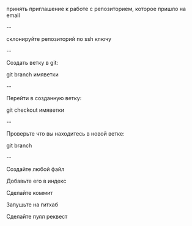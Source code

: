 принять приглашение к работе с репозиторием, которое пришло на email

--

склонируйте репозиторий по ssh ключу

--

Создать ветку в git:

git branch имяветки

--

Перейти в созданную ветку:

git checkout имяветки

--

Проверьте что вы находитесь в новой ветке:

git branch

--

Создайте любой файл

Добавьте его в индекс

Сделайте коммит

Запушьте на гитхаб


Сделайте пулл реквест

